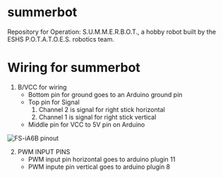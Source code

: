 # summerbot
Repository for Operation: S.U.M.M.E.R.B.O.T., a hobby robot built by the ESHS P.O.T.A.T.O.E.S. robotics team.


Wiring for summerbot
====================

1. B/VCC for wiring
	- Bottom pin for ground goes to an Arduino ground pin
	- Top pin for Signal
		1. Channel 2 is signal for right stick horizontal
		2. Channel 1 is signal for right stick vertical
	- Middle pin for VCC to 5V pin on Arduino
	
![FS-iA6B pinout](http://rcsearch.ru/w/images/thumb/b/bb/FlySky_IA6B_pinout.jpg/500px-FlySky_IA6B_pinout.jpg)

2. PWM INPUT PINS
	- PWM input pin horizontal goes to arduino plugin 11
	- PWM inpute pin vertical goes to arduino plugin 8
	